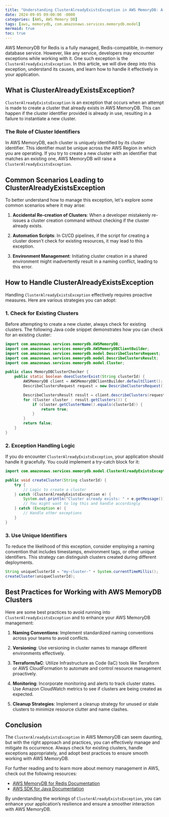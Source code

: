 ```yaml
---
title: "Understanding ClusterAlreadyExistsException in AWS MemoryDB: A Comprehensive Guide"
date: 2024-09-05 09:00:00 -0000
categories: [AWS, AWS Memory DB]
tags: [aws, memorydb, com.amazonaws.services.memorydb.model]
mermaid: true
toc: true
---
```



AWS MemoryDB for Redis is a fully managed, Redis-compatible, in-memory database service. However, like any service, developers may encounter exceptions while working with it. One such exception is the `ClusterAlreadyExistsException`. In this article, we will dive deep into this exception, understand its causes, and learn how to handle it effectively in your application.

## What is ClusterAlreadyExistsException?

`ClusterAlreadyExistsException` is an exception that occurs when an attempt is made to create a cluster that already exists in AWS MemoryDB. This can happen if the cluster identifier provided is already in use, resulting in a failure to instantiate a new cluster.

### The Role of Cluster Identifiers

In AWS MemoryDB, each cluster is uniquely identified by its cluster identifier. This identifier must be unique across the AWS Region in which you are operating. If you try to create a new cluster with an identifier that matches an existing one, AWS MemoryDB will raise a `ClusterAlreadyExistsException`.

## Common Scenarios Leading to ClusterAlreadyExistsException

To better understand how to manage this exception, let's explore some common scenarios where it may arise:

1. **Accidental Re-creation of Clusters**: When a developer mistakenly re-issues a cluster creation command without checking if the cluster already exists.
  
2. **Automation Scripts**: In CI/CD pipelines, if the script for creating a cluster doesn’t check for existing resources, it may lead to this exception.

3. **Environment Management**: Initiating cluster creation in a shared environment might inadvertently result in a naming conflict, leading to this error.

## How to Handle ClusterAlreadyExistsException

Handling `ClusterAlreadyExistsException` effectively requires proactive measures. Here are various strategies you can adopt:

### 1. Check for Existing Clusters

Before attempting to create a new cluster, always check for existing clusters. The following Java code snippet demonstrates how you can check for an existing cluster:

```java
import com.amazonaws.services.memorydb.AWSMemoryDB;
import com.amazonaws.services.memorydb.AWSMemoryDBClientBuilder;
import com.amazonaws.services.memorydb.model.DescribeClustersRequest;
import com.amazonaws.services.memorydb.model.DescribeClustersResult;
import com.amazonaws.services.memorydb.model.Cluster;

public class MemoryDBClusterChecker {
    public static boolean doesClusterExist(String clusterId) {
        AWSMemoryDB client = AWSMemoryDBClientBuilder.defaultClient();
        DescribeClustersRequest request = new DescribeClustersRequest();

        DescribeClustersResult result = client.describeClusters(request);
        for (Cluster cluster : result.getClusters()) {
            if (cluster.getClusterName().equals(clusterId)) {
                return true;
            }
        }
        return false;
    }
}
```

### 2. Exception Handling Logic

If you do encounter `ClusterAlreadyExistsException`, your application should handle it gracefully. You could implement a try-catch block for it:

```java
import com.amazonaws.services.memorydb.model.ClusterAlreadyExistsException;

public void createCluster(String clusterId) {
    try {
        // Logic to create a cluster
    } catch (ClusterAlreadyExistsException e) {
        System.out.println("Cluster already exists: " + e.getMessage());
        // You might want to log this and handle accordingly
    } catch (Exception e) {
        // Handle other exceptions
    }
}
```

### 3. Use Unique Identifiers

To reduce the likelihood of this exception, consider employing a naming convention that includes timestamps, environment tags, or other unique identifiers. This strategy can distinguish clusters created during different deployments.

```java
String uniqueClusterId = "my-cluster-" + System.currentTimeMillis();
createCluster(uniqueClusterId);
```

## Best Practices for Working with AWS MemoryDB Clusters

Here are some best practices to avoid running into `ClusterAlreadyExistsException` and to enhance your AWS MemoryDB management:

1. **Naming Conventions**: Implement standardized naming conventions across your teams to avoid conflicts.

2. **Versioning**: Use versioning in cluster names to manage different environments effectively.

3. **Terraform/IaC**: Utilize Infrastructure as Code (IaC) tools like Terraform or AWS CloudFormation to automate and control resource management proactively.

4. **Monitoring**: Incorporate monitoring and alerts to track cluster states. Use Amazon CloudWatch metrics to see if clusters are being created as expected.

5. **Cleanup Strategies**: Implement a cleanup strategy for unused or stale clusters to minimize resource clutter and name clashes.

## Conclusion

The `ClusterAlreadyExistsException` in AWS MemoryDB can seem daunting, but with the right approach and practices, you can effectively manage and mitigate its occurrence. Always check for existing clusters, handle exceptions appropriately, and adopt best practices to ensure smooth working with AWS MemoryDB.

For further reading and to learn more about memory management in AWS, check out the following resources:

- [AWS MemoryDB for Redis Documentation](https://docs.aws.amazon.com/memorydb/latest/devguide/what-is-memorydb.html)
- [AWS SDK for Java Documentation](https://docs.aws.amazon.com/sdk-for-java/latest/developer-guide/home.html)

By understanding the workings of `ClusterAlreadyExistsException`, you can enhance your application’s resilience and ensure a smoother interaction with AWS MemoryDB.
